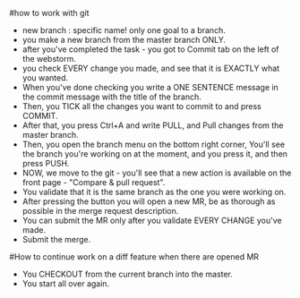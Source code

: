 #how to work with git
* new branch : specific name! only one goal to a branch.
* you make a new branch from the master branch ONLY.
* after you've completed the task - you got to Commit tab on the left of the webstorm.
* you check EVERY change you made, and see that it is EXACTLY what you wanted.
* When you've done checking you write a ONE SENTENCE message in the commit message with the title of the branch.
* Then, you TICK all the changes you want to commit to and press COMMIT.
* After that, you press Ctrl+A and write PULL, and Pull changes from the master branch.
* Then, you open the branch menu on the bottom right corner, You'll see the branch you're working on at the moment, and you press it, and then press PUSH.
* NOW, we move to the git - you'll see that a new action is available on the front page - "Compare & pull request".
* You validate that it is the same branch as the one you were working on.
* After pressing the button you will open a new MR, be as thorough as possible in the merge request description.
* You can submit the MR only after you validate EVERY CHANGE you've made.
* Submit the merge.

#How to continue work on a diff feature when there are opened MR
* You CHECKOUT from the current branch into the master.
* You start all over again.